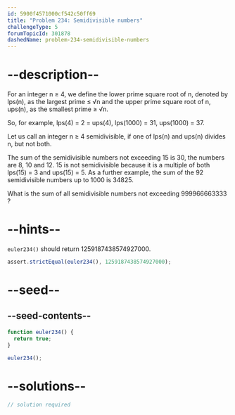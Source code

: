 ```yaml
---
id: 5900f4571000cf542c50ff69
title: "Problem 234: Semidivisible numbers"
challengeType: 5
forumTopicId: 301878
dashedName: problem-234-semidivisible-numbers
---
```


# --description--

For an integer n ≥ 4, we define the lower prime square root of n, denoted by lps(n), as the largest prime ≤ √n and the upper prime square root of n, ups(n), as the smallest prime ≥ √n.

So, for example, lps(4) = 2 = ups(4), lps(1000) = 31, ups(1000) = 37.

Let us call an integer n ≥ 4 semidivisible, if one of lps(n) and ups(n) divides n, but not both.

The sum of the semidivisible numbers not exceeding 15 is 30, the numbers are 8, 10 and 12. 15 is not semidivisible because it is a multiple of both lps(15) = 3 and ups(15) = 5. As a further example, the sum of the 92 semidivisible numbers up to 1000 is 34825.

What is the sum of all semidivisible numbers not exceeding 999966663333 ?

# --hints--

`euler234()` should return 1259187438574927000.

```js
assert.strictEqual(euler234(), 1259187438574927000);
```

# --seed--

## --seed-contents--

```js
function euler234() {
  return true;
}

euler234();
```

# --solutions--

```js
// solution required
```
